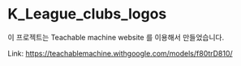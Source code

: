 # K_League_clubs_logos

이 프로젝트는 Teachable machine website 를 이용해서 만들었습니다.

Link: https://teachablemachine.withgoogle.com/models/f80trD810/
